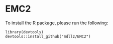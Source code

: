 # EMC2

To install the R package, please run the following:

`library(devtools)`  
`devtools::install_github("mdllz/EMC2")`
